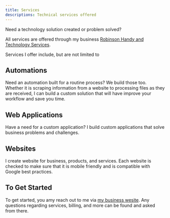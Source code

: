```yaml
---
title: Services
descriptions: Technical services offered
---
```


Need a technology solution created or problem solved? 

All services are offered through my business 
<a href="https://rhtservices.net/services" target="_blank">Robinson Handy and Technology Services</a>.

Services I offer include, but are not limited to

## Automations 

Need an automation built for a routine process? We build those too. Whether it is scraping information 
from a website to processing files as they are received, I can build a custom solution that 
will have improve your workflow and save you time.

## Web Applications 

Have a need for a custom application? I build custom applications that solve business problems and 
challenges. 

## Websites

I create website for business, products, and services. Each website is checked to make sure that it 
is mobile friendly and is compatible with Google best practices. 

## To Get Started

To get started, you amy reach out to me via 
<a href="https://rhtservices.net/services" target="_blank">my business wesite</a>. Any questions 
regarding services, billing, and more can be found and asked from there.
